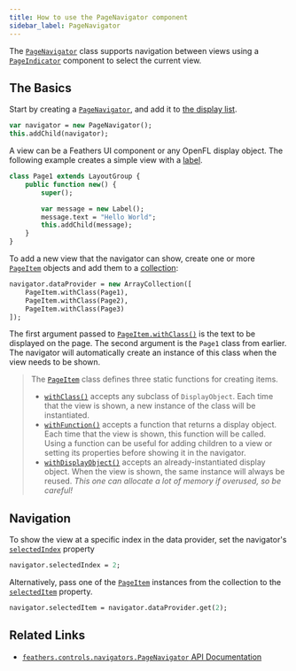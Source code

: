 ```yaml
---
title: How to use the PageNavigator component
sidebar_label: PageNavigator
---
```


The [`PageNavigator`](https://api.feathersui.com/current/feathers/controls/navigators/PageNavigator.html) class supports navigation between views using a [`PageIndicator`](./tab-bar.md) component to select the current view.

## The Basics

Start by creating a [`PageNavigator`](https://api.feathersui.com/current/feathers/controls/navigators/PageNavigator.html), and add it to [the display list](https://books.openfl.org/openfl-developers-guide/display-programming/basics-of-display-programming.html).

```hx
var navigator = new PageNavigator();
this.addChild(navigator);
```

A view can be a Feathers UI component or any OpenFL display object. The following example creates a simple view with a [label](./label.md).

```hx
class Page1 extends LayoutGroup {
    public function new() {
        super();

        var message = new Label();
        message.text = "Hello World";
        this.addChild(message);
    }
}
```

To add a new view that the navigator can show, create one or more [`PageItem`](https://api.feathersui.com/current/feathers/controls/navigators/PageItem.html) objects and add them to a [collection](./data-collections.md):

```hx
navigator.dataProvider = new ArrayCollection([
    PageItem.withClass(Page1),
    PageItem.withClass(Page2),
    PageItem.withClass(Page3)
]);
```

The first argument passed to [`PageItem.withClass()`](https://api.feathersui.com/current/feathers/controls/navigators/PageItem.html#withClass) is the text to be displayed on the page. The second argument is the `Page1` class from earlier. The navigator will automatically create an instance of this class when the view needs to be shown.

> The [`PageItem`](https://api.feathersui.com/current/feathers/controls/navigators/PageItem.html) class defines three static functions for creating items.
>
> - [`withClass()`](https://api.feathersui.com/current/feathers/controls/navigators/PageItem.html#withClass) accepts any subclass of `DisplayObject`. Each time that the view is shown, a new instance of the class will be instantiated.
> - [`withFunction()`](https://api.feathersui.com/current/feathers/controls/navigators/PageItem.html#withFunction) accepts a function that returns a display object. Each time that the view is shown, this function will be called. Using a function can be useful for adding children to a view or setting its properties before showing it in the navigator.
> - [`withDisplayObject()`](https://api.feathersui.com/current/feathers/controls/navigators/PageItem.html#withDisplayObject) accepts an already-instantiated display object. When the view is shown, the same instance will always be reused. _This one can allocate a lot of memory if overused, so be careful!_

## Navigation

To show the view at a specific index in the data provider, set the navigator's [`selectedIndex`](https://api.feathersui.com/current/feathers/controls/navigators/PageNavigator.html#selectedIndex) property

```hx
navigator.selectedIndex = 2;
```

Alternatively, pass one of the [`PageItem`](https://api.feathersui.com/current/feathers/controls/navigators/PageItem.html) instances from the collection to the [`selectedItem`](https://api.feathersui.com/current/feathers/controls/navigators/PageNavigator.html#selectedItem) property.

```hx
navigator.selectedItem = navigator.dataProvider.get(2);
```

## Related Links

- [`feathers.controls.navigators.PageNavigator` API Documentation](https://api.feathersui.com/current/feathers/controls/navigators/PageNavigator.html)
